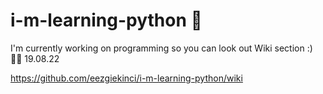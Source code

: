 # i-m-learning-python  🐍

I'm currently working on programming so you can look out Wiki section :)   👩‍💻 19.08.22

https://github.com/eezgiekinci/i-m-learning-python/wiki
